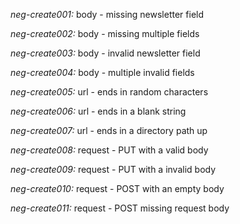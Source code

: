 *neg-create001:* body - missing newsletter field

*neg-create002:* body - missing multiple fields

*neg-create003:* body - invalid newsletter field

*neg-create004:* body - multiple invalid fields

*neg-create005:* url - ends in random characters

*neg-create006:* url - ends in a blank string

*neg-create007:* url - ends in a directory path up

*neg-create008:* request - PUT with a valid body

*neg-create009:* request - PUT with a invalid body

*neg-create010:* request - POST with an empty body

*neg-create011:* request - POST missing request body
